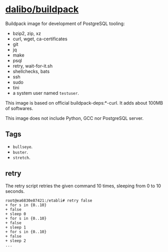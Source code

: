 # [dalibo/buildpack](https://hub.docker.com/r/dalibo/buildpack)

Buildpack image for development of PostgreSQL tooling:

- bzip2, zip, xz
- curl, wget, ca-certificates
- git
- jq
- make
- psql
- retry, wait-for-it.sh
- shellchecks, bats
- ssh
- sudo
- tini
- a system user named `testuser`.

This image is based on official buildpack-deps:*-curl. It adds about 100MB of
softwares.

This image does not include Python, GCC nor PostgreSQL server.


## Tags

- `bullseye`.
- `buster`.
- `stretch`.


## retry

The retry script retries the given command 10 times, sleeping from 0 to 10
seconds.

``` console
root@ea6830e87421:/etabli# retry false
+ for s in {0..10}
+ false
+ sleep 0
+ for s in {0..10}
+ false
+ sleep 1
+ for s in {0..10}
+ false
+ sleep 2
...
```

